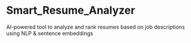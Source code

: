 # Smart_Resume_Analyzer
AI-powered tool to analyze and rank resumes based on job descriptions using NLP &amp; sentence embeddings
